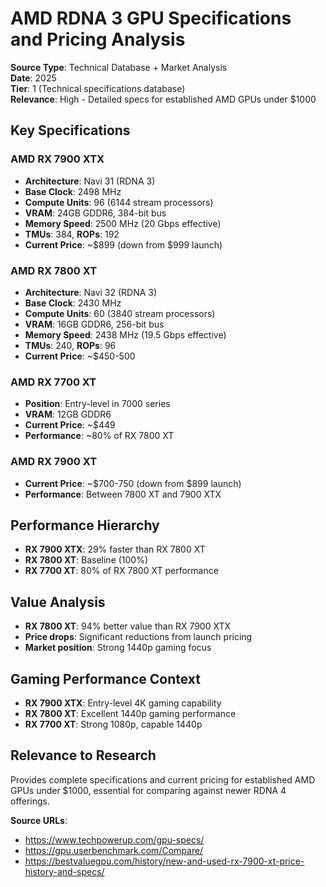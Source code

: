 # AMD RDNA 3 GPU Specifications and Pricing Analysis

**Source Type**: Technical Database + Market Analysis  
**Date**: 2025  
**Tier**: 1 (Technical specifications database)  
**Relevance**: High - Detailed specs for established AMD GPUs under $1000

## Key Specifications

### AMD RX 7900 XTX
- **Architecture**: Navi 31 (RDNA 3)
- **Base Clock**: 2498 MHz
- **Compute Units**: 96 (6144 stream processors)
- **VRAM**: 24GB GDDR6, 384-bit bus
- **Memory Speed**: 2500 MHz (20 Gbps effective)
- **TMUs**: 384, **ROPs**: 192
- **Current Price**: ~$899 (down from $999 launch)

### AMD RX 7800 XT
- **Architecture**: Navi 32 (RDNA 3)
- **Base Clock**: 2430 MHz  
- **Compute Units**: 60 (3840 stream processors)
- **VRAM**: 16GB GDDR6, 256-bit bus
- **Memory Speed**: 2438 MHz (19.5 Gbps effective)
- **TMUs**: 240, **ROPs**: 96
- **Current Price**: ~$450-500

### AMD RX 7700 XT
- **Position**: Entry-level in 7000 series
- **VRAM**: 12GB GDDR6
- **Current Price**: ~$449
- **Performance**: ~80% of RX 7800 XT

### AMD RX 7900 XT
- **Current Price**: ~$700-750 (down from $899 launch)
- **Performance**: Between 7800 XT and 7900 XTX

## Performance Hierarchy

- **RX 7900 XTX**: 29% faster than RX 7800 XT
- **RX 7800 XT**: Baseline (100%)
- **RX 7700 XT**: 80% of RX 7800 XT performance

## Value Analysis

- **RX 7800 XT**: 94% better value than RX 7900 XTX
- **Price drops**: Significant reductions from launch pricing
- **Market position**: Strong 1440p gaming focus

## Gaming Performance Context

- **RX 7900 XTX**: Entry-level 4K gaming capability
- **RX 7800 XT**: Excellent 1440p gaming performance
- **RX 7700 XT**: Strong 1080p, capable 1440p

## Relevance to Research

Provides complete specifications and current pricing for established AMD GPUs under $1000, essential for comparing against newer RDNA 4 offerings.

**Source URLs**:
- https://www.techpowerup.com/gpu-specs/
- https://gpu.userbenchmark.com/Compare/
- https://bestvaluegpu.com/history/new-and-used-rx-7900-xt-price-history-and-specs/